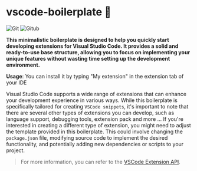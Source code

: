 # vscode-boilerplate 🚀

![Git](https://img.shields.io/badge/-Git-777?style=flat&logo=git&logoColor=F05032&labelColor=ffffff) ![Gitub](https://img.shields.io/badge/-Gitub-777?style=flat&logo=github&logoColor=777&labelColor=ffffff)

**This minimalistic boilerplate is designed to help you quickly start developing extensions for Visual Studio Code. It provides a solid and ready-to-use base structure, allowing you to focus on implementing your unique features without wasting time setting up the development environment.**

**Usage**: You can install it by typing "My extension" in the extension tab of your IDE

Visual Studio Code supports a wide range of extensions that can enhance your development experience in various ways. While this boilerplate is specifically tailored for creating `VSCode snippets`, it's important to note that there are several other types of extensions you can develop, such as language support, debugging tools, extension pack and more ... If you're interested in creating a different type of extension, you might need to adjust the template provided in this boilerplate. This could involve changing the `package.json` file, modifying source code to implement the desired functionality, and potentially adding new dependencies or scripts to your project.

> For more information, you can refer to the [VSCode Extension API](https://code.visualstudio.com/api/get-started/your-first-extension).